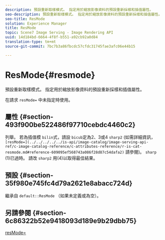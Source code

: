 ```yaml
---
description: 預設重新取樣模式。 指定用於縮放影像資料的預設重新採樣和插值屬性。
seo-description: 預設重新取樣模式。 指定用於縮放影像資料的預設重新採樣和插值屬性。
seo-title: ResMode
solution: Experience Manager
title: ResMode
topic: Scene7 Image Serving - Image Rendering API
uuid: 14d184bd-6664-4f8f-b551-a92cb92a0d84
translation-type: tm+mt
source-git-commit: 7bc7b3a86fbcdc57cfdc31745fae3afc06e44b15

---
```



# ResMode{#resmode}

預設重新取樣模式。 指定用於縮放影像資料的預設重新採樣和插值屬性。

在請求 `resMode=` 中未指定時使用。

## 屬性 {#section-493f900be522486f97710cebdc4460c2}

列舉。 若為插值模 `bilin`式，請設 `bicub`定為2、3或4 `sharp2` (如需詳細資訊， ` [resMode=](../../../../../is-api/image-catalog/image-serving-api-ref/c-image-catalog-reference/c-attributes-reference/r-is-cat-resmode.md#reference-609095ef568743a086f28d87c54dafa2)` 請參閱)。 `sharp` (1)已過時。 請改 `sharp2` 用(4)以取得最佳結果。

## 預設 {#section-35f980e745fc4d79a2621e8abacc724d}

繼承自 `default::ResMode` （如果未定義或為空）。

## 另請參閱 {#section-6c86322b52e9418093d189e9b29dbb75}

[resMode=](../../../../../is-api/image-catalog/image-serving-api-ref/c-image-catalog-reference/c-attributes-reference/r-is-cat-resmode.md#reference-609095ef568743a086f28d87c54dafa2)
